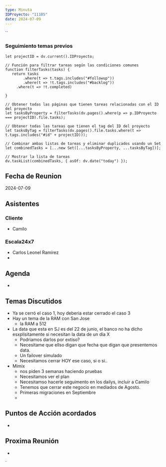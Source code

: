 ```yaml
---
type: Minuta
IDProyecto: "11105"
date: 2024-07-09
---
```

``

### Seguimiento temas previos

```dataviewjs
let projectID = dv.current().IDProyecto;

// Función para filtrar tareas según las condiciones comunes
function filterTasks(tasks) {
   return tasks
        .where(t => t.tags.includes("#followup"))
        .where(t => !t.tags.includes("#backlog"))
     .where(t => !t.completed)
        
}

// Obtener todas las páginas que tienen tareas relacionadas con el ID del proyecto
let tasksByProperty = filterTasks(dv.pages().where(p => p.IDProyecto === projectID).file.tasks);

// Obtener todas las tareas que tienen el tag del ID del proyecto
let tasksByTag = filterTasks(dv.pages().file.tasks.where(t => t.tags.includes("#id" + projectID)));

// Combinar ambas listas de tareas y eliminar duplicados usando un Set
let combinedTasks = [...new Set([...tasksByProperty, ...tasksByTag])];

// Mostrar la lista de tareas
dv.taskList(combinedTasks, { asOf: dv.date("today") });
 ```
## Fecha de Reunion
2024-07-09

## Asistentes

### Cliente
* Camilo
### Escala24x7
- Carlos Leonel Ramírez
-  

## Agenda
* 
## Temas Discutidos
*  Ya se cerró el caso 1, hoy deberia estar cerrado el caso 3
* Hay un tema de la RAM con San Jose
	* la RAM a 512
* La data que esta en SJ es del 22 de junio, el banco no ha dicho esxplisitamente si necesitan la data de un día X
	* Podriamos darlos por extiso?
	* Necesitame que ellso digan que fecha que digan que presentemos data.
	* Un failover simulado
	* Necesitamos cerrar HOY ese caso, si o si..
* Mimix
	* nos piden 3 semanas haciendo pruebas
	* Necesitamos ver el plan
	* Necesitamso hacerle seguimento en los dailys, incluir a Camilo
	* Tenemos que cerrar este negocio en mediados de Agosto.
	* Primeras migraciones en Septiembre
	* 

## Puntos de Acción acordados
*  

## Proxima Reunión
*   

`